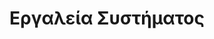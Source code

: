 ---
layout: timeline
title: Εργαλεία Συστήματος
image_url: /microsoft_office_word
caption: Τα εργαλεία γραφείου βοηθούν τον χρήστη να δημιουργεί και να επεξεργάζεται αρχεία , εικόνες και γραφήματα σε ένα γραφικό περιβάλλον εύκολο για τον χρήστη με στόχο την βέλτιστη λύση καθημερινών αλλά και επαγγελματικών λειτουργιών. Σε πολλές περιπτώσεις το σύστημα συνοδεύεται από δικιά του σουίτα εργαλείων και άλλα εργαλεία χρειάζονται αγόρα. 
events:
  - vision
  - microsoft_office_word
---